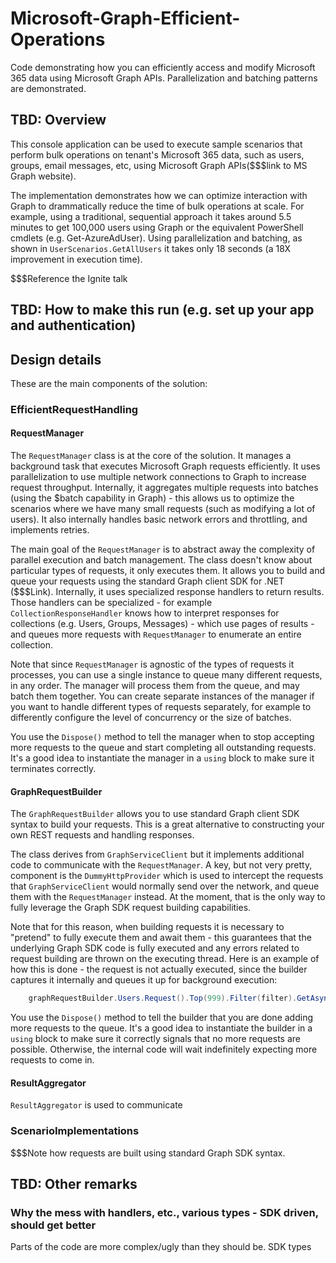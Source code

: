 # Microsoft-Graph-Efficient-Operations

Code demonstrating how you can efficiently access and modify Microsoft 365 data using Microsoft Graph APIs. Parallelization and batching patterns are demonstrated.

## TBD: Overview

This console application can be used to execute sample scenarios that perform bulk operations on tenant's Microsoft 365 data, such as users, groups, email messages, etc, using Microsoft Graph APIs($$$link to MS Graph website).

The implementation demonstrates how we can optimize interaction with Graph to drammatically reduce the time of bulk operations at scale. For example, using a traditional, sequential approach it takes around 5.5 minutes to get 100,000 users using Graph or the equivalent PowerShell cmdlets (e.g. Get-AzureAdUser). Using parallelization and batching, as shown in `UserScenarios.GetAllUsers` it takes only  18 seconds (a 18X improvement in execution time).

$$$Reference the Ignite talk

## TBD: How to make this run (e.g. set up your app and authentication)

## Design details

These are the main components of the solution:

### EfficientRequestHandling

#### RequestManager

The `RequestManager` class is at the core of the solution. It manages a background task that executes Microsoft Graph requests efficiently. It uses parallelization to use multiple network connections to Graph to increase request throughput. Internally, it aggregates multiple requests into batches (using the $batch capability in Graph) - this allows us to optimize the scenarios where we have many small requests (such as modifying a lot of users). It also internally handles basic network errors and throttling, and implements retries.

The main goal of the `RequestManager` is to abstract away the complexity of parallel execution and batch management. The class doesn't know about particular types of requests, it only executes them. It allows you to build and queue your requests using the standard Graph client SDK for .NET ($$$Link). Internally, it uses specialized response handlers to return results. Those handlers can be specialized - for example `CollectionResponseHandler` knows how to interpret responses for collections (e.g. Users, Groups, Messages) - which use pages of results - and queues more requests with `RequestManager` to enumerate an entire collection.

Note that since `RequestManager` is agnostic of the types of requests it processes, you can use a single instance to queue many different requests, in any order. The manager will process them from the queue, and may batch them together. You can create separate instances of the manager if you want to handle different types of requests separately, for example to differently configure the level of concurrency or the size of batches.

You use the `Dispose()` method to tell the manager when to stop accepting more requests to the queue and start completing all outstanding requests. It's a good idea to instantiate the manager in a `using` block to make sure it terminates correctly.

#### GraphRequestBuilder

The `GraphRequestBuilder` allows you to use standard Graph client SDK syntax to build your requests. This is a great alternative to constructing your own REST requests and handling responses.

The class derives from `GraphServiceClient` but it implements additional code to communicate with the `RequestManager`. A key, but not very pretty, component is the `DummyHttpProvider` which is used to intercept the requests that `GraphServiceClient` would normally send over the network, and queue them with the `RequestManager` instead. At the moment, that is the only way to fully leverage the Graph SDK request building capabilities.

Note that for this reason, when building requests it is necessary to "pretend" to fully execute them and await them - this guarantees that the underlying Graph SDK code is fully executed and any errors related to request building are thrown on the executing thread. Here is an example of how this is done - the request is not actually executed, since the builder captures it internally and queues it up for background execution:

```csharp
    graphRequestBuilder.Users.Request().Top(999).Filter(filter).GetAsync().Wait();
```

You use the `Dispose()` method to tell the builder that you are done adding more requests to the queue. It's a good idea to instantiate the builder in a `using` block to make sure it correctly signals that no more requests are possible. Otherwise, the internal code will wait indefinitely expecting more requests to come in.

#### ResultAggregator
`ResultAggregator` is used to communicate



### ScenarioImplementations
$$$Note how requests are built using standard Graph SDK syntax.





## TBD: Other remarks

### Why the mess with handlers, etc., various types - SDK driven, should get better

Parts of the code are more complex/ugly than they should be. SDK types
